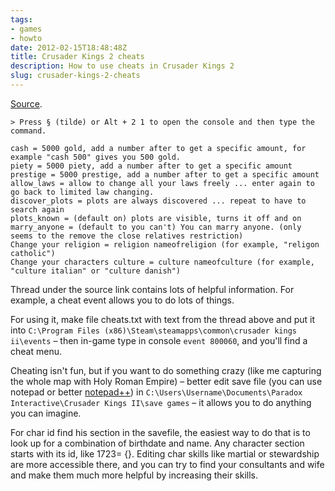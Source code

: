 ```yaml
---
tags:
- games
- howto
date: 2012-02-15T18:48:48Z
title: Crusader Kings 2 cheats
description: How to use cheats in Crusader Kings 2
slug: crusader-kings-2-cheats
---
```


[Source](https://forum.paradoxplaza.com/forum/threads/cheats.585658/).

<!--more-->

    > Press § (tilde) or Alt + 2 1 to open the console and then type the command.

    cash = 5000 gold, add a number after to get a specific amount, for example "cash 500" gives you 500 gold.
    piety = 5000 piety, add a number after to get a specific amount
    prestige = 5000 prestige, add a number after to get a specific amount
    allow_laws = allow to change all your laws freely ... enter again to go back to limited law changing.
    discover_plots = plots are always discovered ... repeat to have to search again
    plots_known = (default on) plots are visible, turns it off and on
    marry_anyone = (default to you can't) You can marry anyone. (only seems to the remove the close relatives restriction)
    Change your religion = religion nameofreligion (for example, "religon catholic")
    Change your characters culture = culture nameofculture (for example, "culture italian" or "culture danish")

Thread under the source link contains lots of helpful information. For example, a cheat event allows you to do lots of things.

For using it, make file cheats.txt with text from the thread above and put it into `C:\Program Files (x86)\Steam\steamapps\common\crusader kings ii\events` – then in-game type in console `event 800060`, and you'll find a cheat menu.

Cheating isn't fun, but if you want to do something crazy (like me capturing the whole map with Holy Roman Empire) – better edit save file (you can use notepad or better [notepad++](https://download.tuxfamily.org/notepadplus/archive/6.7.5/npp.6.7.5.Installer.exe)) in `C:\Users\Username\Documents\Paradox Interactive\Crusader Kings II\save games` – it allows you to do anything you can imagine.

For char id find his section in the savefile, the easiest way to do that is to look up for a combination of birthdate and name. Any character section starts with its id, like 1723= {}. Editing char skills like martial or stewardship are more accessible there, and you can try to find your consultants and wife and make them much more helpful by increasing their skills.

